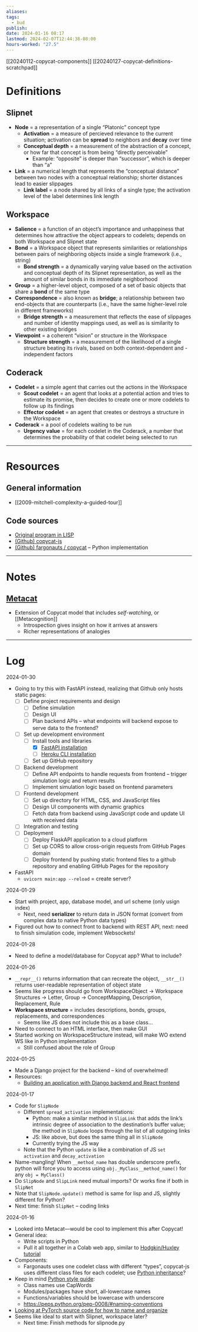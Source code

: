 ```yaml
---
aliases: 
tags:
  - bud
publish: 
date: 2024-01-16 08:17
lastmod: 2024-02-07T12:44:38-08:00
hours-worked: "27.5"
---
```


[[20240112-copycat-components]]
[[20240127-copycat-definitions-scratchpad]]

# Definitions

## Slipnet

- **Node** = a representation of a single “Platonic” concept type
	- **Activation** = a measure of percieved relevance to the current situation; activation can be **spread** to neighbors and **decay** over time
	- **Conceptual depth** = a measurement of the abstraction of a concept, or how far that concept is from being “directly perceivable”
		- Example: “opposite” is deeper than “successor”, which is deeper than “a”
- **Link** = a numerical length that represents the “conceptual distance” between two nodes with a conceptual relationship; shorter distances lead to easier slippages
	- **Link label** = a node shared by all links of a single type; the activation level of the label determines link length

## Workspace

- **Salience** = a function of an object’s importance and unhappiness that determines how attractive the object appears to codelets; depends on both Workspace and Slipnet state
- **Bond** = a Workspace object that represents similarities or relationships between pairs of neighboring objects inside a single framework (i.e., string)
	- **Bond strength** = a dynamically varying value based on the activation and conceptual depth of its Slipnet representation, as well as the amount of similar bonds in its immediate neighborhood
- **Group** = a higher-level object, composed of a set of basic objects that share a **bond** of the same type
- **Correspondence** = also known as **bridge**; a relationship between two end-objects that are counterparts (i.e., have the same higher-level role in different frameworks)
	- **Bridge strength** = a measurement that reflects the ease of slippages and number of identity mappings used, as well as is similarity to other existing bridges
- **Viewpoint** = a coherent “vision” or structure in the Workspace
	- **Structure strength** = a measurement of the likelihood of a single structure beating its rivals, based on both context-dependent and -independent factors

## Coderack

- **Codelet** = a simple agent that carries out the actions in the Workspace
	- **Scout codelet** = an agent that looks at a potential action and tries to estimate its promise, then decides to create one or more codelets to follow up its findings
	- **Effector codelet** = an agent that creates or destroys a structure in the Workspace
- **Coderack** = a pool of codelets waiting to be run
	- **Urgency value** = for each codelet in the Coderack, a number that determines the probability of that codelet being selected to run

---
# Resources

## General information
- [[2009-mitchell-complexity-a-guided-tour]]

## Code sources

- [Original program in LISP](https://github.com/fargonauts/copycat-lisp)
- [(Github) copycat-js](https://github.com/Paul-G2/copycat-js?tab=readme-ov-file)
- [(Github) fargonauts / copycat](https://github.com/fargonauts/copycat?tab=readme-ov-file) – Python implementation

---

# Notes

## [Metacat](https://science.slc.edu/jmarshall/metacat/)

- Extension of Copycat model that includes *self-watching*, or [[Metacognition]]
	- Introspection gives insight on how it arrives at answers
	- Richer representations of analogies


---
# Log

2024-01-30
- Going to try this with FastAPI instead, realizing that Github only hosts static pages:
	- [ ] Define project requirements and design
		- [ ] Define simulation
		- [ ] Design UI
		- [ ] Plan backend APIs – what endpoints will backend expose to serve data to the frontend?
	- [ ] Set up development environment
		- [ ] Install tools and libraries
			- [x] [FastAPI installation](https://fastapi.tiangolo.com/#installation)
			- [ ] [Heroku CLI installation](https://devcenter.heroku.com/articles/getting-started-with-python#set-up)
		- [ ] Set up GitHub repository
	- [ ] Backend development
		- [ ] Define API endpoints to handle requests from frontend – trigger simulation logic and return results
		- [ ] Implement simulation logic based on frontend parameters
	- [ ] Frontend development
		- [ ] Set up directory for HTML, CSS, and JavaScript files
		- [ ] Design UI components with dynamic graphics
		- [ ] Fetch data from backend using JavaScript code and update UI with received data
	- [ ] Integration and testing
	- [ ] Deployment
		- [ ] Deploy FlaskAPI application to a cloud platform
		- [ ] Set up CORS to allow cross-origin requests from GitHub Pages domain
		- [ ] Deploy frontend by pushing static frontend files to a github repository and enabling GitHub Pages for the repository
- FastAPI
	- `uvicorn main:app --reload` = create server?

2024-01-29
- Start with project, app, database model, and url scheme (only usign index)
	- Next, need **serializer** to return data in JSON format (convert from complex data to native Python data types)
- Figured out how to connect front to backend with REST API, next: need to finish simulation code, implement Websockets!

2024-01-28
- Need to define a model/database for Copycat app? What to include?

2024-01-26
- `__repr__()` returns information that can recreate the object, `__str__()` returns user-readable representation of object state
- Seems like progress should go from WorkspaceObject → Workspace Structures → Letter, Group → ConceptMapping, Description, Replacement, Rule
- **Workspace structure** = includes descriptions, bonds, groups, replacements, and correspondences
	- Seems like JS does not include this as a base class…
- Need to connect to an HTML interface, then make GUI
- Started working on WorkspaceStructure instead, will make WO extend WS like in Python implementation
	- Still confused about the role of Group

2024-01-25
- Made a Django project for the backend – kind of overwhelmed!
- Resources:
	- [Building an application with Django backend and React frontend](https://www.digitalocean.com/community/tutorials/build-a-to-do-application-using-django-and-react#step-2-setting-up-the-apis)


2024-01-17
- Code for `SlipNode`
	- Different `spread_activation` implementations:
		- Python: make a similar method in `SlipLink` that adds the link’s intrinsic degree of association to the destination’s buffer value; the method in `SlipNode` loops through the list of all outgoing links
		- JS: like above, but does the same thing all in `SlipNode`
		- Currently trying the JS way
	- Note that the Python `update` is like a combination of JS `set activation` and `decay_activation`
- Name-mangling! When `__method_name` has double underscore prefix, python will force you to access using `obj._MyClass__method_name()` for any `obj = MyClass()`
- Do `SlipNode` and `SlipLink` need mutual imports? Or works fine if both in `SlipNet`
- Note that `SlipNode.update()` method is same for lisp and JS, slightly different for Python?
- Next time: finish `SlipNet` – coding links

2024-01-16
- Looked into Metacat—would be cool to implement this after Copycat!
- General idea:
	- Write scripts in Python
	- Pull it all together in a Colab web app, similar to [Hodgkin/Huxley tutorial](https://github.com/openworm/hodgkin_huxley_tutorial)
- Components: 
	- Fargonauts uses one codelet class with different “types”, copycat-js uses different class files for each codelet; use [Python inheritance](https://www.w3schools.com/python/python_inheritance.asp)?
- Keep in mind [Python style guide](https://peps.python.org/pep-0008/):
	- Class names use CapWords
	- Modules/packages have short, all-lowercase names
	- Functions/variables should be lowercase with underscore
	- https://peps.python.org/pep-0008/#naming-conventions
- [Looking at PyTorch source code for how to name and organize](https://github.com/pytorch/pytorch/tree/main/torch)
- Seems like ideal to start with Slipnet, workspace later?
	- Next time: Finish methods for slipnode.py